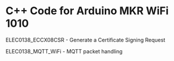 # C++ Code for Arduino MKR WiFi 1010

ELEC0138_ECCX08CSR - Generate a Certificate Signing Request

ELEC0138_MQTT_WiFi - MQTT packet handling